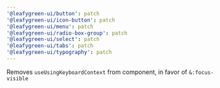 ```yaml
---
'@leafygreen-ui/button': patch
'@leafygreen-ui/icon-button': patch
'@leafygreen-ui/menu': patch
'@leafygreen-ui/radio-box-group': patch
'@leafygreen-ui/select': patch
'@leafygreen-ui/tabs': patch
'@leafygreen-ui/typography': patch
---
```


Removes `useUsingKeyboardContext` from component, in favor of `&:focus-visible`
